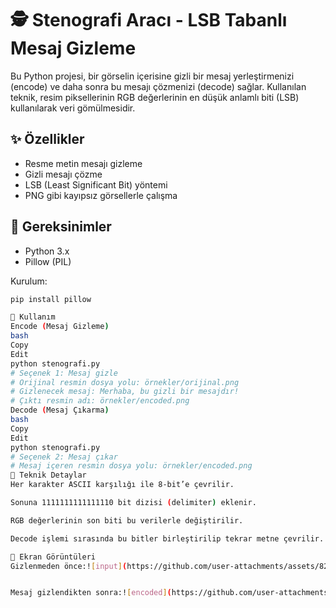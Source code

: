 # 🕵️ Stenografi Aracı - LSB Tabanlı Mesaj Gizleme

Bu Python projesi, bir görselin içerisine gizli bir mesaj yerleştirmenizi (encode) ve daha sonra bu mesajı çözmenizi (decode) sağlar. Kullanılan teknik, resim piksellerinin RGB değerlerinin en düşük anlamlı biti (LSB) kullanılarak veri gömülmesidir.

## ✨ Özellikler

- Resme metin mesajı gizleme
- Gizli mesajı çözme
- LSB (Least Significant Bit) yöntemi
- PNG gibi kayıpsız görsellerle çalışma

## 🧪 Gereksinimler

- Python 3.x
- Pillow (PIL)

Kurulum:

```bash
pip install pillow

🚀 Kullanım
Encode (Mesaj Gizleme)
bash
Copy
Edit
python stenografi.py
# Seçenek 1: Mesaj gizle
# Orijinal resmin dosya yolu: örnekler/orijinal.png
# Gizlenecek mesaj: Merhaba, bu gizli bir mesajdır!
# Çıktı resmin adı: örnekler/encoded.png
Decode (Mesaj Çıkarma)
bash
Copy
Edit
python stenografi.py
# Seçenek 2: Mesaj çıkar
# Mesaj içeren resmin dosya yolu: örnekler/encoded.png
🧠 Teknik Detaylar
Her karakter ASCII karşılığı ile 8-bit’e çevrilir.

Sonuna 1111111111111110 bit dizisi (delimiter) eklenir.

RGB değerlerinin son biti bu verilerle değiştirilir.

Decode işlemi sırasında bu bitler birleştirilip tekrar metne çevrilir.

📸 Ekran Görüntüleri
Gizlenmeden önce:![input](https://github.com/user-attachments/assets/82140bf9-ae3b-4b28-a7e2-eb1c43f134a5)


Mesaj gizlendikten sonra:![encoded](https://github.com/user-attachments/assets/a0f07e4d-ed0a-489a-b4af-2d912a1840c3)

